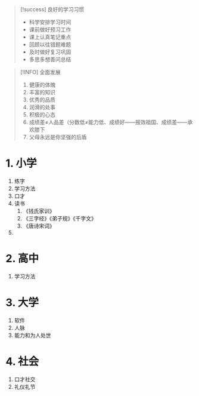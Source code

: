>[!success] 良好的学习习惯
>- 科学安排学习时间
>- 课前做好预习工作
>- 课上认真笔记重点
>- 回顾以往错题难题
>- 及时做好复习巩固
>- 多思多想善问总结

>[!INFO] 全面发展
>1. 健康的体魄
>2. 丰富的知识
>3. 优秀的品质
>4. 润滑的处事
>5. 积极的心态 
>6. 成绩差≠人品差（分数低≠能力低、成绩好——报效祖国、成绩差——承欢膝下
>7. 父母永远是你坚强的后盾
# 1. 小学
1. 练字
2. 学习方法
3. 口才
4. 读书
	1. 《钱氏家训》
	2. 《三字经》《弟子规》《千字文》
	3. 《唐诗宋词》
5. 


# 2. 高中
1. 学习方法

# 3. 大学
1. 软件
2. 人脉
3. 能力和为人处世

# 4. 社会
1. 口才社交 
2. 礼仪礼节